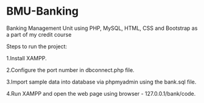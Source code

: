 # BMU-Banking
Banking Management Unit using PHP, MySQL, HTML, CSS and Bootstrap as a part of my credit course

Steps to run the project:
  
  1.Install XAMPP.
  
  2.Configure the port number in dbconnect.php file.  
  
  3.Import sample data into database via phpmyadmin using the bank.sql file.
  
  4.Run XAMPP and open the web page using browser - 127.0.0.1/bank/code.
